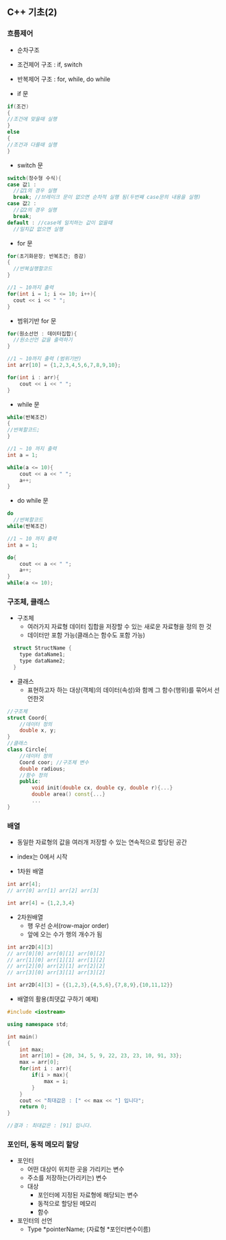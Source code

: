 ## C++ 기초(2)
### 흐름제어
- 순차구조
- 조건제어 구조 : if, switch
- 반복제어 구조 : for, while, do while

- if 문
```c++
if(조건)
{
//조건에 맞을때 실행
}
else
{
//조건과 다를때 실행
}
```

- switch 문
```c++
switch(정수형 수식){
case 값1 :
  //값1의 경우 실행
  break; //브레이크 문이 없으면 순차적 실행 됨(두번째 case문의 내용을 실행) 
case 값2 :
  //값2의 경우 실행
  break; 
default : //case에 일치하는 값이 없을때
  //일치값 없으면 실행
```

- for 문
```c++
for(초기화문장; 반복조건; 증감)
{
  //반복실행할코드
}

//1 ~ 10까지 출력
for(int i = 1; i <= 10; i++){
  cout << i << " ";
}
```

- 범위기반 for 문
```c++
for(원소선언 : 데이터집합){
  //원소선언 값을 출력하기
}

//1 ~ 10까지 출력 (범위기반)
int arr[10] = {1,2,3,4,5,6,7,8,9,10};

for(int i : arr){
    cout << i << " ";
}
```

- while 문
```c++
while(반복조건)
{
//반복할코드;
}

//1 ~ 10 까지 출력
int a = 1;

while(a <= 10){
    cout << a << " ";
    a++;
}
```

- do while 문
```c++
do
  //반복할코드
while(반복조건)

//1 ~ 10 까지 출력
int a = 1;

do{
    cout << a << " ";
    a++;
}
while(a <= 10);
```
### 구조체, 클래스
- 구조체
  - 여러가지 자료형 데이터 집합을 저장할 수 있는 새로운 자료형을 정의 한 것
  - 데이터만 포함 가능(클래스는 함수도 포함 가능)
```c++
  struct StructName {
    type dataName1; 
    type dataName2;
  }
```

- 클래스
  - 표현하고자 하는 대상(객체)의 데이터(속성)와 함께 그 함수(행위)를 묶어서 선언한것
```c++
//구조체
struct Coord{
    //데이터 정의
    double x, y;
}
//클래스
class Circle{
    //데이터 정의
    Coord coor; //구조체 변수
    double radious;
    //함수 정의
    public: 
        void init(double cx, double cy, double r){...}
        double area() const{...}
        ...
}
```
### 배열
- 동일한 자료형의 값을 여러개 저장할 수 있는 연속적으로 할당된 공간
- index는 0에서 시작

- 1차원 배열
```c++
int arr[4];
// arr[0] arr[1] arr[2] arr[3]

int arr[4] = {1,2,3,4}
```

- 2차원배열
  - 행 우선 순서(row-major order)
  - 앞에 오는 수가 행의 개수가 됨
```c++
int arr2D[4][3]
// arr[0][0] arr[0][1] arr[0][2]
// arr[1][0] arr[1][1] arr[1][2]
// arr[2][0] arr[2][1] arr[2][2]
// arr[3][0] arr[3][1] arr[3][2]

int arr2D[4][3] = {{1,2,3},{4,5,6},{7,8,9},{10,11,12}}
```

- 배열의 활용(최댓값 구하기 예제)
```c++
#include <iostream>

using namespace std;

int main()
{
    int max;
    int arr[10] = {20, 34, 5, 9, 22, 23, 23, 10, 91, 33};
    max = arr[0];
    for(int i : arr){
        if(i > max){
            max = i;
        }
    }
    cout << "최대값은 : [" << max << "] 입니다";
    return 0;
}

//결과 : 최대값은 : [91] 입니다.
```

### 포인터, 동적 메모리 할당
- 포인터
  - 어떤 대상이 위치한 곳을 가리키는 변수
  - 주소를 저장하는(가리키는) 변수
  - 대상
    - 포인터에 지정된 자료형에 해당되는 변수
    - 동적으로 할당된 메모리
    - 함수
- 포인터의 선언
  - Type *pointerName; (자료형 *포인터변수이름)
